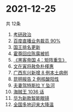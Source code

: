 # 2021-12-25
  共 12条

  <!-- BEGIN -->
  <!-- 最后更新时间:Sat Dec 25 2021 12:17:19 GMT+0000 (Coordinated Universal Time) -->
  1. [考研政治](https://www.zhihu.com/search?q=考研政治)
1. [百度直播业务裁员 90%](https://www.zhihu.com/search?q=百度裁员)
1. [国王排名更新](https://www.zhihu.com/search?q=国王排名)
1. [霍尊回应陈露被抓](https://www.zhihu.com/search?q=霍尊回应)
1. [《黑客帝国 4：矩阵重生》](https://www.zhihu.com/search?q=黑客帝国4)
1. [文在寅将赦免朴槿惠](https://www.zhihu.com/search?q=朴槿惠)
1. [广西东兴新增 8 例本土病例](https://www.zhihu.com/search?q=广西疫情)
1. [昆明报告 2 例核酸阳性](https://www.zhihu.com/search?q=昆明疫情)
1. [夫妻驾特斯拉 Y 坠河](https://www.zhihu.com/search?q=特斯拉坠河)
1. [海贼王 1036 话](https://www.zhihu.com/search?q=海贼王)
1. [华为新款智能眼镜](https://www.zhihu.com/search?q=华为智能眼镜)
1. [全国多地迎来大降温](https://www.zhihu.com/search?q=降温)
  <!-- END -->
  